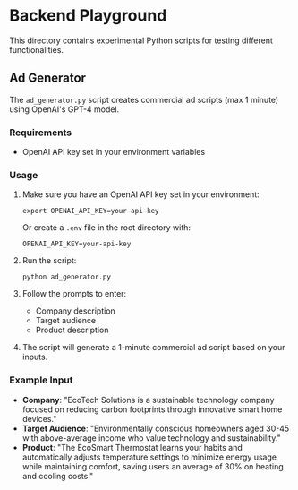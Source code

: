 # Backend Playground

This directory contains experimental Python scripts for testing different functionalities.

## Ad Generator

The `ad_generator.py` script creates commercial ad scripts (max 1 minute) using OpenAI's GPT-4 model.

### Requirements
- OpenAI API key set in your environment variables

### Usage
1. Make sure you have an OpenAI API key set in your environment:
   ```
   export OPENAI_API_KEY=your-api-key
   ```
   Or create a `.env` file in the root directory with:
   ```
   OPENAI_API_KEY=your-api-key
   ```

2. Run the script:
   ```
   python ad_generator.py
   ```

3. Follow the prompts to enter:
   - Company description
   - Target audience
   - Product description

4. The script will generate a 1-minute commercial ad script based on your inputs.

### Example Input
- **Company**: "EcoTech Solutions is a sustainable technology company focused on reducing carbon footprints through innovative smart home devices."
- **Target Audience**: "Environmentally conscious homeowners aged 30-45 with above-average income who value technology and sustainability."
- **Product**: "The EcoSmart Thermostat learns your habits and automatically adjusts temperature settings to minimize energy usage while maintaining comfort, saving users an average of 30% on heating and cooling costs." 